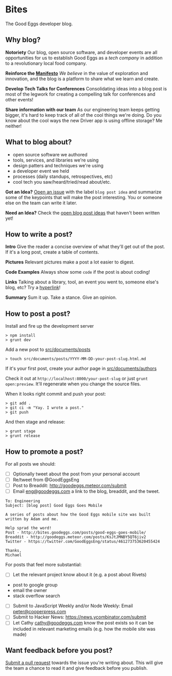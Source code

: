 # Bites
The Good Eggs developer blog.


Why blog?
---------

**Notoriety**
Our blog, open source software, and developer events are all opportunities for us
to establish Good Eggs as a _tech company_ in addition to a revolutionary local food company.

**Reinforce the [Manifesto](https://github.com/goodeggs/bites/blob/master/src/documents/posts/2014-02-25-manifesto.html.md#we-believe)**
_We believe_ in the value of exploration and innovation, and the blog is a platform to share what we learn and create.

**Develop Tech Talks for Conferences**
Consolidating ideas into a blog post is most of the legwork for creating a compelling talk for conferences and other events!

**Share information with our team**
As our engineering team keeps getting bigger, it's hard to keep track of all of the cool things we're doing. Do you know about the cool ways the new Driver app is using offline storage? Me neither!

What to blog about?
-------------------
* open source software we authored
* tools, services, and libraries we're using
* design patters and techniques we're using
* a developer event we held
* processes (daily standups, retrospectives, etc)
* cool tech you saw/heard/tried/read about/etc.

**Got an Idea?**
[Open an issue](https://github.com/goodeggs/bites/issues/new) with the label `blog post idea` and summarize some of the keypoints that will make the post interesting. You or someone else on the team can write it later.

**Need an Idea?**
Check the [open blog post ideas](https://github.com/goodeggs/bites/issues?labels=blog+post+idea&state=open) that haven't been written yet!

How to write a post?
--------------------

**Intro**
Give the reader a concise overview of what they'll get out of the post. If it's a long post, create a table of contents.

**Pictures**
Relevant pictures make a post a lot easier to digest.

**Code Examples**
Always show some `code` if the post is about coding!

**Links**
Talking about a library, tool, an event you went to, someone else's blog, etc? Try a [hyperlink](http://en.wikipedia.org/wiki/Hyperlink)!

**Summary**
Sum it up. Take a stance. Give an opinion.


How to post a post?
-------------------
Install and fire up the development server

    > npm install
    > grunt dev

Add a new post to [src/documents/posts](https://github.com/goodeggs/bites/tree/master/src/documents/posts)

    > touch src/documents/posts/YYYY-MM-DD-your-post-slug.html.md

If it's your first post, create your author page in [src/documents/authors](https://github.com/goodeggs/bites/tree/master/src/documents/authors)

Check it out at `http://localhost:8000/your-post-slug` or just `grunt open:preview`.  It'll regenerate when you change the source files.

When it looks right commit and push your post:

    > git add .
    > git ci -m "Yay. I wrote a post."
    > git push

And then stage and release:

    > grunt stage
    > grunt release

How to promote a post?
----------------------

For all posts we should:

* [ ] Optionally tweet about the post from your personal account
* [ ] Re/tweet from @GoodEggsEng
* [ ] Post to Breaddit: http://goodeggs.meteor.com/submit
* [ ] Email <eng@goodeggs.com> a link to the blog, breaddit, and the tweet.
```
To: Engineering
Subject: [blog post] Good Eggs Goes Mobile

A series of posts about how the Good Eggs mobile site was built written by Adam and me.

Help sprad the word!
Post - http://bites.goodeggs.com/posts/good-eggs-goes-mobile/
Breaddit - http://goodeggs.meteor.com/posts/KsJtJMNBY5QT6jiv2
Twitter - https://twitter.com/GoodEggsEng/status/461273753620455424

Thanks,
Michael
```

For posts that feel more substantial:

* [ ] Let the relevant project know about it (e.g. a post about Rivets)
 - post to google group
 - email the owner
 - stack overflow search
* [ ] Submit to JavaScript Weekly and/or Node Weekly: Email <peter@cooperpress.com>
* [ ] Submit to Hacker News: https://news.ycombinator.com/submit
* [ ] Let Cathy <cathy@goodeggs.com> know the post exists so it can be included in relevant marketing emails (e.g. how the mobile site was made)

Want feedback before you post?
-----------------------
[Submit a pull request](https://github.com/goodeggs/bites/compare/) towards the issue you're writing about. This will give the team a chance to read it and give feedback before you publish.
